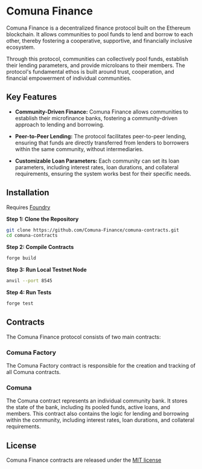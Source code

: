 # Comuna Finance

Comuna Finance is a decentralized finance protocol built on the Ethereum blockchain. It allows communities to pool funds to lend and borrow to each other, thereby fostering a cooperative, supportive, and financially inclusive ecosystem.

Through this protocol, communities can collectively pool funds, establish their lending parameters, and provide microloans to their members. The protocol's fundamental ethos is built around trust, cooperation, and financial empowerment of individual communities. 


## Key Features

- **Community-Driven Finance:** Comuna Finance allows communities to establish their microfinance banks, fostering a community-driven approach to lending and borrowing.
  
- **Peer-to-Peer Lending:** The protocol facilitates peer-to-peer lending, ensuring that funds are directly transferred from lenders to borrowers within the same community, without intermediaries.
  
- **Customizable Loan Parameters:** Each community can set its loan parameters, including interest rates, loan durations, and collateral requirements, ensuring the system works best for their specific needs.

## Installation

Requires [Foundry](https://book.getfoundry.sh/getting-started/installation)

**Step 1: Clone the Repository**

```bash
git clone https://github.com/Comuna-Finance/comuna-contracts.git
cd comuna-contracts
```

**Step 2: Compile Contracts**

```bash
forge build
```

**Step 3: Run Local Testnet Node**

```bash
anvil --port 8545
```

**Step 4: Run Tests**

```bash
forge test
```

## Contracts
The Comuna Finance protocol consists of two main contracts:

### Comuna Factory

The Comuna Factory contract is responsible for the creation and tracking of all Comuna contracts. 

### Comuna
The Comuna contract represents an individual community bank. It stores the state of the bank, including its pooled funds, active loans, and members. This contract also contains the logic for lending and borrowing within the community, including interest rates, loan durations, and collateral requirements.

## License
Comuna Finance contracts are released under the [MIT license](https://github.com/OpenZeppelin/openzeppelin-contracts/blob/master/LICENSE)
